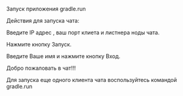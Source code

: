Запуск приложения gradle.run

Действия для запуска чата:

Введите IP адрес , ваш порт клиета и листнера ноды чата.

Нажмите кнопку Запуск.

Введите Ваше имя и нажмите кнопку Вход.

Добро пожаловать в чат!!!

Для запуска еще одного клиента чата воспользуйтесь командой gradle.run


